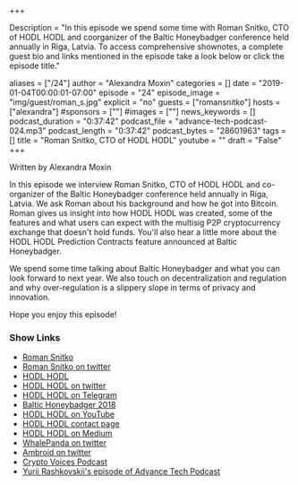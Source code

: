 +++

Description = "In this episode we spend some time with Roman Snitko, CTO of HODL HODL and coorganizer of the Baltic Honeybadger conference held annually in Riga, Latvia. To access comprehensive shownotes, a complete guest bio and links mentioned in the episode take a look below or click the episode title."

aliases = ["/24"]
author = "Alexandra Moxin"
categories = []
date = "2019-01-04T00:00:01-07:00"
episode = "24"
episode_image = "img/guest/roman_s.jpg"
explicit = "no"
guests = ["romansnitko"]
hosts = ["alexandra"]
#sponsors = [""]
#images = [""]
news_keywords = []
podcast_duration = "0:37:42"
podcast_file = "advance-tech-podcast-024.mp3"
podcast_length = "0:37:42"
podcast_bytes = "28601963"
tags = []
title = "Roman Snitko, CTO of HODL HODL"
youtube = ""
draft = "False"
+++

Written by Alexandra Moxin

In this episode we interview Roman Snitko, CTO of HODL HODL and co-organizer of the Baltic Honeybadger conference held annually in Riga, Latvia. We ask Roman about his background and how he got into Bitcoin. Roman gives us insight into how HODL HODL was created, some of the features and what users can expect with the multisig P2P cryptocurrency exchange that doesn't hold funds. You'll also hear a little more about the HODL HODL Prediction Contracts feature announced at Baltic Honeybadger.

We spend some time talking about Baltic Honeybadger and what you can look forward to next year. We also touch on decentralization and regulation and why over-regulation is a slippery slope in terms of privacy and innovation.

Hope you enjoy this episode!

### Show Links

* [Roman Snitko](http://romansnitko.com/)
* [Roman Snitko on twitter](https://twitter.com/romansnitko?lang=en)
* [HODL HODL](https://hodlhodl.com/)
* [HODL HODL on twitter](https://twitter.com/hodlhodl)
* [HODL HODL on Telegram](https://t.me/HodlHodl)
* [Baltic Honeybadger 2018](https://bh2018.hodlhodl.com/)
* [HODL HODL on YouTube](https://www.youtube.com/channel/UCgujEoZqX_FfDTLb3Uuhsdg)
* [HODL HODL contact page](https://hodlhodl.com/pages/contacts)
* [HODL HODL on Medium](https://medium.com/@hodlhodl)
* [WhalePanda on twitter](https://twitter.com/WhalePanda?lang=en)
* [Ambroid on twitter](https://twitter.com/anambroid?lang=en)
* [Crypto Voices Podcast](https://cryptovoices.com/)
* [Yurii Rashkovskii's episode of Advance Tech Podcast](https://advancetechmedia.org/episode-017-yurii-rashkovskii/)
